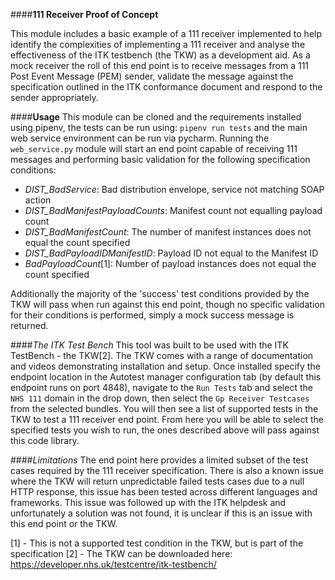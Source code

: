 
####__**111 Receiver Proof of Concept**__

This module includes a basic example of a 111 receiver implemented to help identify the complexities
of implementing a 111 receiver and analyse the effectiveness of the ITK testbench (the TKW) as a development aid. As
a mock receiver the roll of this end point is to receive messages from a 111 Post Event Message (PEM) sender, 
validate the message against the specification outlined in the ITK conformance document and respond to the sender
appropriately.

####**Usage**
This module can be cloned and the requirements installed using pipenv, the tests can be run using:
`pipenv run tests` and the main web service environment can be run via pycharm. Running the `web_service.py` module will
start an end point capable of receiving 111 messages and performing basic validation for the following specification
conditions:

* _DIST_BadService_: Bad distribution envelope, service not matching SOAP action
* _DIST_BadManifestPayloadCounts_: Manifest count not equalling payload count
* _DIST_BadManifestCount_: The number of manifest instances does not equal the count specified
* _DIST_BadPayloadIDManifestID_: Payload ID not equal to the Manifest ID
* _BadPayloadCount_[1]: Number of payload instances does not equal the count specified 
 

Additionally the majority of the 'success' test conditions provided by the TKW will pass when run against this end point, though no 
specific validation for their conditions is performed, simply a mock success message is returned.


####*The ITK Test Bench*
This tool was built to be used with the ITK TestBench - the TKW[2]. The TKW comes with a range of documentation
and videos demonstrating installation and setup. Once installed specify the endpoint location in the Autotest manager
configuration tab (by default this endpoint runs on port 4848), navigate to the `Run Tests` tab and select the `NHS 111`
domain in the drop down, then select the `Gp Receiver Testcases` from the selected bundles. You will then see a list
of supported tests in the TKW to test a 111 receiver end point. From here you will be able to select the specified tests
you wish to run, the ones described above will pass against this code library.


####*Limitations*
The end point here provides a limited subset of the test cases required by the 111 receiver specification. There is
also a known issue where the TKW will return unpredictable failed tests cases due to a null HTTP response, this issue
has been tested across different languages and frameworks. This issue was followed up with the ITK helpdesk and 
unfortunately a solution was not found, it is unclear if this is an issue with this end point or the TKW. 

[1] - This is not a supported test condition in the TKW, but is part of the specification
[2] - The TKW can be downloaded here: https://developer.nhs.uk/testcentre/itk-testbench/